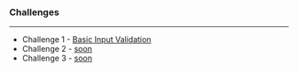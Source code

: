 ### Challenges
- - -
- Challenge 1 - [Basic Input Validation](https://github.com/admiralarjun/Challenges/tree/main/%23%20C1)
- Challenge 2 - [soon](https://admiralarjun.com)
- Challenge 3 - [soon](https://admiralarjun.com)

